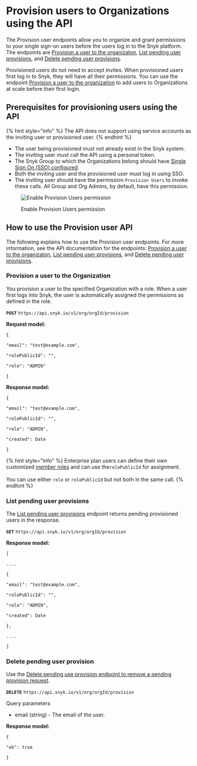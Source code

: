 # Provision users to Organizations using the API

The Provision user endpoints allow you to organize and grant permissions to your single sign-on users before the users log in to the Snyk platform. The endpoints are [Provision a user to the organizaton](../../snyk-api/reference/organizations-v1.md#org-orgid-provision), [List pending user provisions](../../snyk-api/reference/organizations-v1.md#org-orgid-provision-1), and [Delete pending user provisions](../../snyk-api/reference/organizations-v1.md#org-orgid-provision-2).

Provisioned users do not need to accept invites. When provisioned users first log in to Snyk, they will have all their permissions. You can use the endpoint [Provision a user to the organization](../../snyk-api/reference/organizations-v1.md#org-orgid-provision) to add users to Organizations at scale before their first login.

## Prerequisites for provisioning users using the API

{% hint style="info" %}
The API does not support using service accounts as the inviting user or provisioned user.
{% endhint %}

* The user being provisioned must not already exist in the Snyk system.
* The inviting user must call the API using a personal token.
* The Snyk Group to which the Organizations belong should have [Single Sign On (SSO) configured](../../enterprise-setup/single-sign-on-sso-for-authentication-to-snyk/).
* Both the inviting user and the provisioned user must log in using SSO.
* The inviting user should have the permission `Provision Users` to invoke these calls. All Group and Org Admins, by default, have this permission.

<figure><img src="../../.gitbook/assets/Screenshot 2022-09-09 at 09.57.17.png" alt="Enable Provision Users permission"><figcaption><p>Enable Provision Users permission</p></figcaption></figure>

## How to use the Provision user API

The following explains how to use the Provision user endpoints. For more information, see the API documentation for the endpoints: [Provision a user to the organizaton](../../snyk-api/reference/organizations-v1.md#org-orgid-provision), [List pending user provisions](../../snyk-api/reference/organizations-v1.md#org-orgid-provision-1), and [Delete pending user provisions](../../snyk-api/reference/organizations-v1.md#org-orgid-provision-2).

### Provision a user to the Organization

You provision a user to the specified Organization with a role. When a user first logs into Snyk, the user is automatically assigned the permissions as defined in the role.

**`POST`** `https://api.snyk.io/v1/org/orgId/provision`

**Request model:**

`{`

`"email": "test@example.com",`

`"rolePublicId": "",`

`"role": "ADMIN"`

`}`

**Response model:**

`{`

`"email": "test@example.com",`

`"rolePublicId": "",`

`"role": "ADMIN",`

`"created": Date`

`}`

{% hint style="info" %}
Enterprise plan users can define their own customized [member roles](../user-roles/user-role-management.md) and can use the`rolePublicId` for assignment.\
\
You can use either `role` or `rolePublicId` but not both in the same call.
{% endhint %}

### List pending user provisions

The [List pending user provisions](../../snyk-api/reference/organizations-v1.md#org-orgid-provision-1) endpoint returns pending provisioned users in the response.

**`GET`** `https://api.snyk.io/v1/org/orgId/provision`

**Response model:**

`[`

`....`

`{`

`"email": "test@example.com",`

`"rolePublicId": "",`

`"role": "ADMIN",`

`"created": Date`

`},`

`....`

`]`

### Delete pending user provision

Use the [Delete pending use provision endpoint to remove a pending provision request](../../snyk-api/reference/organizations-v1.md#org-orgid-provision-2).

**`DELETE`** `https://api.snyk.io/v1/org/orgId/provision`

Query parameters

* email (string) - The email of the user.

**Response model:**

`{`

`"ok": true`

`}`
